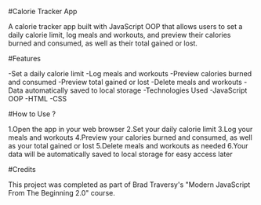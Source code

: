 #Calorie Tracker App

A calorie tracker app built with JavaScript OOP that allows users to set a daily calorie limit, log meals and workouts, and preview their calories burned and consumed, as well as their total gained or lost.

#Features

-Set a daily calorie limit
-Log meals and workouts
-Preview calories burned and consumed
-Preview total gained or lost
-Delete meals and workouts
-Data automatically saved to local storage
-Technologies Used
-JavaScript OOP
-HTML
-CSS

#How to Use ?

1.Open the app in your web browser
2.Set your daily calorie limit
3.Log your meals and workouts
4.Preview your calories burned and consumed, as well as your total gained or lost
5.Delete meals and workouts as needed
6.Your data will be automatically saved to local storage for easy access later

#Credits

This project was completed as part of Brad Traversy's "Modern JavaScript From The Beginning 2.0" course.
